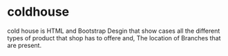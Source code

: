 # coldhouse

cold house is HTML and Bootstrap Desgin that show cases all the different types of product that shop has to offere and,
The location of Branches that are present.
